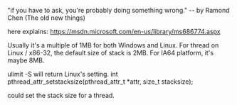 "if you have to ask, you're probably doing something wrong." -- by Ramond Chen (The old new things)

here explains: https://msdn.microsoft.com/en-us/library/ms686774.aspx

Usually it's a multiple of 1MB for both Windows and Linux.
For thread on Linux / x86-32, the default size of stack is 2MB. For IA64 platform, it's maybe 8MB.

ulimit -S will return Linux's setting.
int pthread\_attr\_setstacksize(pthread\_attr\_t \*attr, size_t stacksize);

could set the stack size for a thread.
